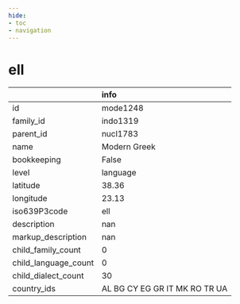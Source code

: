 ```yaml
---
hide:
- toc
- navigation
---
```

# ell
|                      | info                          |
|:---------------------|:------------------------------|
| id                   | mode1248                      |
| family_id            | indo1319                      |
| parent_id            | nucl1783                      |
| name                 | Modern Greek                  |
| bookkeeping          | False                         |
| level                | language                      |
| latitude             | 38.36                         |
| longitude            | 23.13                         |
| iso639P3code         | ell                           |
| description          | nan                           |
| markup_description   | nan                           |
| child_family_count   | 0                             |
| child_language_count | 0                             |
| child_dialect_count  | 30                            |
| country_ids          | AL BG CY EG GR IT MK RO TR UA |